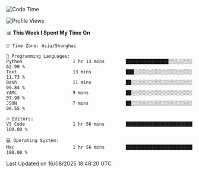 <!--START_SECTION:waka-->
![Code Time](http://img.shields.io/badge/Code%20Time-566%20hrs%2050%20mins-blue)

![Profile Views](http://img.shields.io/badge/Profile%20Views-0-blue)

📊 **This Week I Spent My Time On** 

```text
🕑︎ Time Zone: Asia/Shanghai

💬 Programming Languages: 
Python                   1 hr 13 mins        ████████████████░░░░░░░░░   62.99 % 
Text                     13 mins             ███░░░░░░░░░░░░░░░░░░░░░░   11.73 % 
Bash                     11 mins             ██░░░░░░░░░░░░░░░░░░░░░░░   09.84 % 
YAML                     9 mins              ██░░░░░░░░░░░░░░░░░░░░░░░   07.99 % 
JSON                     7 mins              ██░░░░░░░░░░░░░░░░░░░░░░░   06.55 % 

🔥 Editors: 
VS Code                  1 hr 56 mins        █████████████████████████   100.00 % 

💻 Operating System: 
Mac                      1 hr 56 mins        █████████████████████████   100.00 % 
```


 Last Updated on 16/08/2025 18:48:20 UTC
<!--END_SECTION:waka-->
